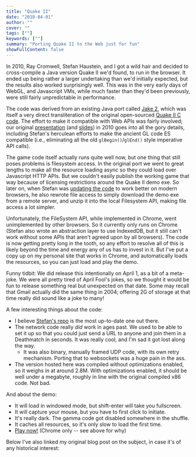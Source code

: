 ```yaml
---
title: "Quake II"
date: "2010-04-01"
author: ""
cover: ""
tags: [""]
keywords: [""]
summary: "Porting Quake II to the Web just for fun"
showFullContent: false
---
```


In 2010, Ray Cromwell, Stefan Haustein, and I got a wild hair and decided to
cross-compile a Java version Quake II we'd found, to run in the browser. It
ended up being rather a larger undertaking than we'd initially expected, but the
results also worked surprisingly well. This was in the very early days of WebGL,
and Javascript VMs, while much faster than they'd been previously, were still
fairly unpredictable in performance.

The code was derived from an existing Java port called [Jake
2](https://bytonic.de/html/jake2.html), which was itself a very direct
transliteration of the original open-sourced [Quake II C
code](https://github.com/id-Software/Quake-2). The effort to make it compatible
with Web APIs was fairly involved; our original
[presentation](https://www.youtube.com/watch?v=aW--Wlf9EFs) (and
[slides](io2010.pdf)) in 2010 goes into all the gory details, including Stefan's
herculean efforts to make the ancient GL code ES compatible (i.e., eliminating
all the old `glBegin()`/`glEnd()` style imperative API calls).

The game code itself actually runs quite well now, but one thing that still
poses problems is filesystem access. In the original port we went to great
lengths to make all the resource loading async so they could load over
Javascript HTTP APIs.  But we couldn't easily publish the working game that way
because of licensing restrictions around the Quake II demo exe. So later on,
when Stefan was [updating the
code](https://github.com/stefanhaustein/blog/blob/main/WebGL/BlastFromThePast.md)
to work better on modern browsers, he also rewrote file access to simply
download the demo exe from a remote server, and unzip it into the local
Filesystem API, making file access a lot simpler.

Unfortunately, the FileSystem API, while implemented in Chrome, went
unimplemented by other browsers. So it currently only runs on Chrome (Stefan
also wrote an abstraction layer to use IndexedDB, but it still can't work
without some APIs that aren't agreed upon by all browsers). The code is now
getting pretty long in the tooth, so any effort to resolve all of this is likely
beyond the time and energy any of us has to invest in it. But I've put a copy up
on my personal site that works in Chrome, and automatically loads the resources,
so you can just load and play the demo.

Funny tidbit: We did release this intentionally on April 1, as a bit of a meta-
joke. We were all pretty tired of April Fool's jokes, so we thought it would be
fun to release something real but unexpected on that date. Some may recall that
Gmail actually did the same thing in 2004; offering 2G of storage at that time
really did sound like a joke to many!

A few interesting things about the code:
- I believe [Stefan's repo](https://github.com/stefanhaustein/quake2-playn-port)
  is the most up-to-date one out there.
- The network code really _did_ work in ages past. We used to be able to set it
  up so that you could just send a URL to anyone and join them in a Deathmatch
  in seconds. It was really cool, and I'm sad it got lost along the way.
  - It was also binary, manually framed UDP code, with its own retry mechanism.
    Porting that to websockets was a huge pain in the ass.
- The version hosted here was compiled without optimizations enabled, so it
  weighs in at around 2.8M. With optimizations enabled, it should be well under
  a megabyte, roughly in line with the original compiled x86 code. Not bad.

And about the demo:
- It will load in windowed mode, but shift-enter will take you fullscreen.
- It will capture your mouse, but you have to first click to initiate.
- It's really dark. The gamma code got disabled somewhere in the shuffle.
- It caches all resources, so it's only slow to load the first time.
- [Play now!](/q2) (Chrome only -- see above for why)

Below I've also linked my original blog post on the subject, in case it's of
any historical interest:
